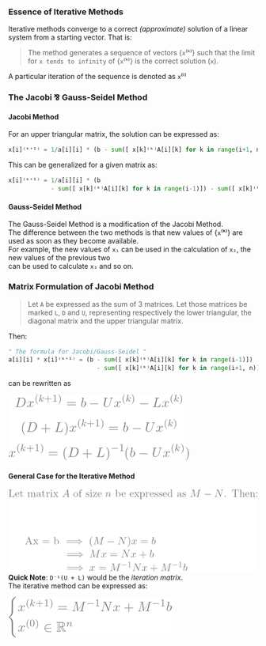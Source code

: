 ### Essence of Iterative Methods
Iterative methods converge to a correct *(approximate)* solution of a linear system from a starting vector. That is:  
> The method generates a sequence of vectors {`x`⁽ᵏ⁾} 
such that the limit for `x tends to infinity` of {`x`⁽ᵏ⁾} is the correct solution (`x`).  

A particular iteration of the sequence is denoted as `x`⁽ⁱ⁾
### The Jacobi ⅋ Gauss-Seidel Method
#### Jacobi Method
For an upper triangular matrix, the solution can be expressed as:  
```python
x[i]⁽ᵏ⁺¹⁾ = 1/a[i][i] * (b - sum([ x[k]⁽ᵏ⁾A[i][k] for k in range(i+1, n)]))
```
This can be generalized for a given matrix as:
```python
x[i]⁽ᵏ⁺¹⁾ = 1/a[i][i] * (b
            - sum([ x[k]⁽ᵏ⁾A[i][k] for k in range(i-1)]) - sum([ x[k]⁽ᵏ⁾A[i][k] for k in range(i+1, n)]))
```
#### Gauss-Seidel Method
The Gauss-Seidel Method is a modification of the Jacobi Method.  
The difference between the two methods is that new values of {`x`⁽ᵏ⁾} are used as soon as they become available.  
For example, the new values of `x₁` can be used in the calculation of `x₂`, the new values of the previous two  
can be used to calculate `x₃` and so on.

### Matrix Formulation of Jacobi Method
> Let `A` be expressed as the sum of 3 matrices. Let those matrices be marked `L`, `D` and `U`, 
representing respectively the lower triangular, the diagonal matrix and the upper triangular matrix.  

Then:
```python
" The formula for Jacobi/Gauss-Seidel "
a[i][i] * x[i]⁽ᵏ⁺¹⁾ = (b - sum([ x[k]⁽ᵏ⁾A[i][k] for k in range(i-1)])
                         - sum([ x[k]⁽ᵏ⁾A[i][k] for k in range(i+1, n)]))
```
can be rewritten as  

![dlu](/img/resolution/dlu.png)  

#### General Case for the Iterative Method
![iter](/img/resolution/iter.png)  
**Quick Note**: `D⁻¹(U + L)` would be the *iteration matrix*.  
The iterative method can be expressed as:  

![equ1](/img/resolution/equ1.png)  
